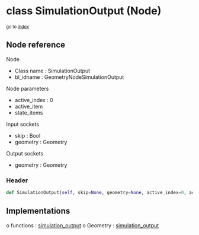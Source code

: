 # class SimulationOutput (Node)

<sub>go to [index](/docs/index.md)</sub>

## Node reference

Node
 - Class name : SimulationOutput
 - bl_idname : GeometryNodeSimulationOutput

Node parameters
 - active_index : 0
 - active_item
 - state_items

Input sockets
 - skip : Bool
 - geometry : Geometry

Output sockets
 - geometry : Geometry

### Header

``` python
def SimulationOutput(self, skip=None, geometry=None, active_index=0, active_item=None, state_items=None, node_label=None, node_color=None):
```

## Implementations

o functions : [simulation_output](#simulation_output)
o Geometry : [simulation_output](#simulation_output) 

